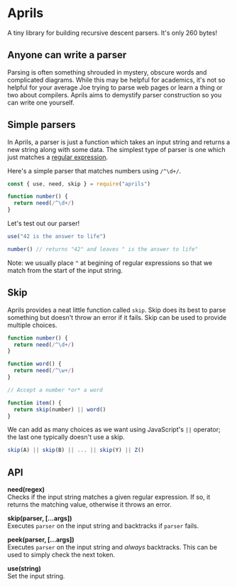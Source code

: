 # Aprils

A tiny library for building recursive descent parsers. It's only 260 bytes!


## Anyone can write a parser

Parsing is often something shrouded in mystery, obscure words and complicated diagrams. While this may be helpful for academics, it's not so helpful for your average Joe trying to parse web pages or learn a thing or two about compilers. Aprils aims to demystify parser construction so you can write one yourself.


## Simple parsers

In Aprils, a parser is just a function which takes an input string and returns a new string along with some data. The simplest type of parser is one which just matches a [regular expression](https://brilliant.org/wiki/regular-expressions/).


Here's a simple parser that matches numbers using `/^\d+/`.

```js
const { use, need, skip } = require("aprils")

function number() {
  return need(/^\d+/)
}
```

Let's test out our parser!

```js
use("42 is the answer to life")

number() // returns "42" and leaves " is the answer to life"
```

Note: we usually place `^` at begining of regular expressions so that we match from the start of the input string.


## Skip

Aprils provides a neat little function called `skip`. Skip does its best to parse something but doesn't throw an error if it fails. Skip can be used to provide multiple choices.

```js
function number() {
  return need(/^\d+/)
}

function word() {
  return need(/^\w+/)
}

// Accept a number *or* a word

function item() {
  return skip(number) || word()
}
```

We can add as many choices as we want using JavaScript's `||` operator; the last one typically doesn't use a skip.

```js
skip(A) || skip(B) || ... || skip(Y) || Z()
```


## API

**need(regex)**  
Checks if the input string matches a given regular expression. If so, it returns the matching value, otherwise it throws an error.

**skip(parser, [...args])**  
Executes `parser` on the input string and backtracks if `parser` fails.

**peek(parser, [...args])**  
Executes `parser` on the input string and *always* backtracks. This can be used to simply check the next token.

**use(string)**  
Set the input string.
